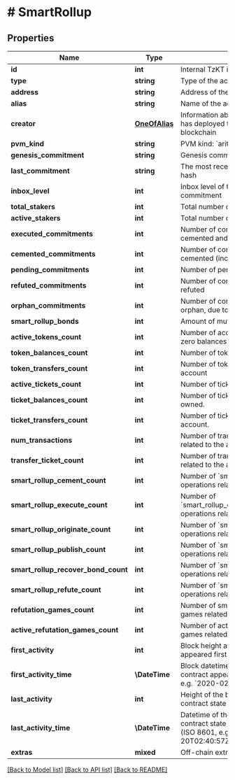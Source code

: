 # # SmartRollup

## Properties

Name | Type | Description | Notes
------------ | ------------- | ------------- | -------------
**id** | **int** | Internal TzKT id | [optional]
**type** | **string** | Type of the account | [optional]
**address** | **string** | Address of the account | [optional]
**alias** | **string** | Name of the account | [optional]
**creator** | [**OneOfAlias**](OneOfAlias.md) | Information about the account, which has deployed the rollup to the blockchain | [optional]
**pvm_kind** | **string** | PVM kind: &#x60;arith&#x60; or &#x60;wasm&#x60; | [optional]
**genesis_commitment** | **string** | Genesis commitment hash | [optional]
**last_commitment** | **string** | The most recent cemented commitment hash | [optional]
**inbox_level** | **int** | Inbox level of the most recent cemented commitment | [optional]
**total_stakers** | **int** | Total number of stakers. | [optional]
**active_stakers** | **int** | Total number of active stakers. | [optional]
**executed_commitments** | **int** | Number of commitments that were cemented and executed | [optional]
**cemented_commitments** | **int** | Number of commitments that were cemented (including executed ones) | [optional]
**pending_commitments** | **int** | Number of pending commitments | [optional]
**refuted_commitments** | **int** | Number of commitments that were refuted | [optional]
**orphan_commitments** | **int** | Number of commitments that became orphan, due to their parent was refuted | [optional]
**smart_rollup_bonds** | **int** | Amount of mutez locked as bonds | [optional]
**active_tokens_count** | **int** | Number of account tokens with non-zero balances | [optional]
**token_balances_count** | **int** | Number of tokens the account ever had | [optional]
**token_transfers_count** | **int** | Number of token transfers from/to the account | [optional]
**active_tickets_count** | **int** | Number of tickets the account owns. | [optional]
**ticket_balances_count** | **int** | Number of tickets the account ever owned. | [optional]
**ticket_transfers_count** | **int** | Number of ticket transfers from/to the account. | [optional]
**num_transactions** | **int** | Number of transaction operations related to the account | [optional]
**transfer_ticket_count** | **int** | Number of transfer ticket operations related to the account | [optional]
**smart_rollup_cement_count** | **int** | Number of &#x60;smart_rollup_cement&#x60; operations related to the account | [optional]
**smart_rollup_execute_count** | **int** | Number of &#x60;smart_rollup_execute_outbox_message&#x60; operations related to the account | [optional]
**smart_rollup_originate_count** | **int** | Number of &#x60;smart_rollup_originate&#x60; operations related to the account | [optional]
**smart_rollup_publish_count** | **int** | Number of &#x60;smart_rollup_publish&#x60; operations related to the account | [optional]
**smart_rollup_recover_bond_count** | **int** | Number of &#x60;smart_rollup_recover_bond&#x60; operations related to the account | [optional]
**smart_rollup_refute_count** | **int** | Number of &#x60;smart_rollup_refute&#x60; operations related to the account | [optional]
**refutation_games_count** | **int** | Number of smart rollup refutation games related to the account | [optional]
**active_refutation_games_count** | **int** | Number of active smart rollup refutation games related to the account | [optional]
**first_activity** | **int** | Block height at which the ghost contract appeared first time | [optional]
**first_activity_time** | **\DateTime** | Block datetime at which the ghost contract appeared first time (ISO 8601, e.g. &#x60;2020-02-20T02:40:57Z&#x60;) | [optional]
**last_activity** | **int** | Height of the block in which the ghost contract state was changed last time | [optional]
**last_activity_time** | **\DateTime** | Datetime of the block in which the ghost contract state was changed last time (ISO 8601, e.g. &#x60;2020-02-20T02:40:57Z&#x60;) | [optional]
**extras** | **mixed** | Off-chain extras | [optional]

[[Back to Model list]](../../README.md#models) [[Back to API list]](../../README.md#endpoints) [[Back to README]](../../README.md)
